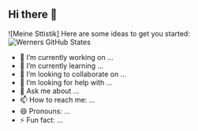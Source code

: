 ## Hi there 👋
![Meine Sttistik]
Here are some ideas to get you started:
![Werners GitHub States](https://Githu-readme-states.vercel.app/appi?username=codex8841&schow_icons=true&theme=tokyonight)
- 🔭 I’m currently working on ...
- 🌱 I’m currently learning ...
- 👯 I’m looking to collaborate on ...
- 🤔 I’m looking for help with ...
- 💬 Ask me about ...
- 📫 How to reach me: ...
- 😄 Pronouns: ...
- ⚡ Fun fact: ...
